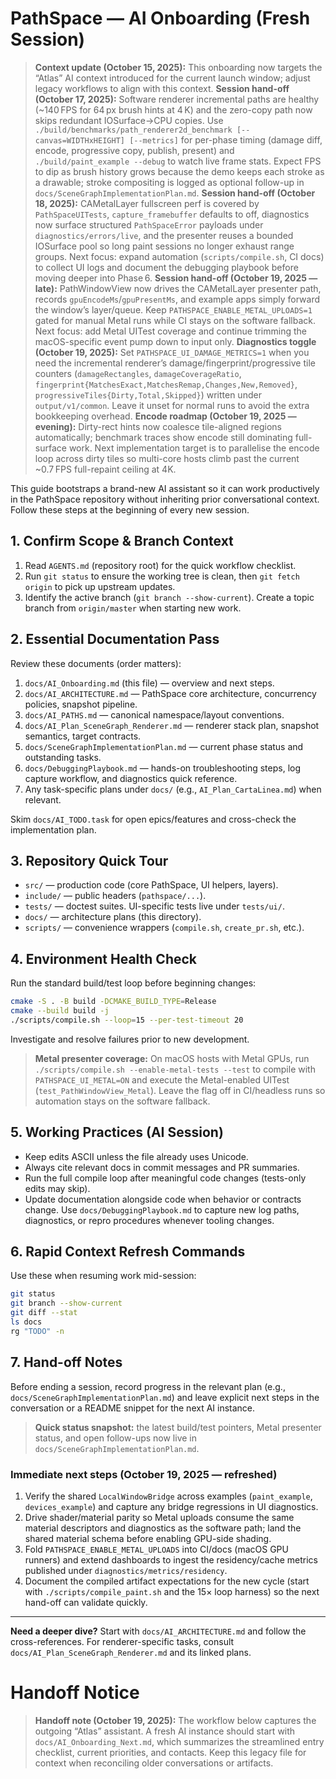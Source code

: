 # PathSpace — AI Onboarding (Fresh Session)

> **Context update (October 15, 2025):** This onboarding now targets the “Atlas” AI context introduced for the current launch window; adjust legacy workflows to align with this context.
> **Session hand-off (October 17, 2025):** Software renderer incremental paths are healthy (~140 FPS for 64 px brush hints at 4 K) and the zero-copy path now skips redundant IOSurface→CPU copies. Use `./build/benchmarks/path_renderer2d_benchmark [--canvas=WIDTHxHEIGHT] [--metrics]` for per-phase timing (damage diff, encode, progressive copy, publish, present) and `./build/paint_example --debug` to watch live frame stats. Expect FPS to dip as brush history grows because the demo keeps each stroke as a drawable; stroke compositing is logged as optional follow-up in `docs/SceneGraphImplementationPlan.md`. 
> **Session hand-off (October 18, 2025):** CAMetalLayer fullscreen perf is covered by `PathSpaceUITests`, `capture_framebuffer` defaults to off, diagnostics now surface structured `PathSpaceError` payloads under `diagnostics/errors/live`, and the presenter reuses a bounded IOSurface pool so long paint sessions no longer exhaust range groups. Next focus: expand automation (`scripts/compile.sh`, CI docs) to collect UI logs and document the debugging playbook before moving deeper into Phase 6.
> **Session hand-off (October 19, 2025 — late):** PathWindowView now drives the CAMetalLayer presenter path, records `gpuEncodeMs`/`gpuPresentMs`, and example apps simply forward the window’s layer/queue. Keep `PATHSPACE_ENABLE_METAL_UPLOADS=1` gated for manual Metal runs while CI stays on the software fallback. Next focus: add Metal UITest coverage and continue trimming the macOS-specific event pump down to input only.
> **Diagnostics toggle (October 19, 2025):** Set `PATHSPACE_UI_DAMAGE_METRICS=1` when you need the incremental renderer’s damage/fingerprint/progressive tile counters (`damageRectangles`, `damageCoverageRatio`, `fingerprint{MatchesExact,MatchesRemap,Changes,New,Removed}`, `progressiveTiles{Dirty,Total,Skipped}`) written under `output/v1/common`. Leave it unset for normal runs to avoid the extra bookkeeping overhead.
> **Encode roadmap (October 19, 2025 — evening):** Dirty-rect hints now coalesce tile-aligned regions automatically; benchmark traces show encode still dominating full-surface work. Next implementation target is to parallelise the encode loop across dirty tiles so multi-core hosts climb past the current ~0.7 FPS full-repaint ceiling at 4K.

This guide bootstraps a brand-new AI assistant so it can work productively in the PathSpace repository without inheriting prior conversational context. Follow these steps at the beginning of every new session.

## 1. Confirm Scope & Branch Context
1. Read `AGENTS.md` (repository root) for the quick workflow checklist.
2. Run `git status` to ensure the working tree is clean, then `git fetch origin` to pick up upstream updates.
3. Identify the active branch (`git branch --show-current`). Create a topic branch from `origin/master` when starting new work.

## 2. Essential Documentation Pass
Review these documents (order matters):
1. `docs/AI_Onboarding.md` (this file) — overview and next steps.
2. `docs/AI_ARCHITECTURE.md` — PathSpace core architecture, concurrency policies, snapshot pipeline.
3. `docs/AI_PATHS.md` — canonical namespace/layout conventions.
4. `docs/AI_Plan_SceneGraph_Renderer.md` — renderer stack plan, snapshot semantics, target contracts.
5. `docs/SceneGraphImplementationPlan.md` — current phase status and outstanding tasks.
6. `docs/DebuggingPlaybook.md` — hands-on troubleshooting steps, log capture workflow, and diagnostics quick reference.
7. Any task-specific plans under `docs/` (e.g., `AI_Plan_CartaLinea.md`) when relevant.

Skim `docs/AI_TODO.task` for open epics/features and cross-check the implementation plan.

## 3. Repository Quick Tour
- `src/` — production code (core PathSpace, UI helpers, layers).
- `include/` — public headers (`pathspace/...`).
- `tests/` — doctest suites. UI-specific tests live under `tests/ui/`.
- `docs/` — architecture plans (this directory).
- `scripts/` — convenience wrappers (`compile.sh`, `create_pr.sh`, etc.).

## 4. Environment Health Check
Run the standard build/test loop before beginning changes:
```bash
cmake -S . -B build -DCMAKE_BUILD_TYPE=Release
cmake --build build -j
./scripts/compile.sh --loop=15 --per-test-timeout 20
```
Investigate and resolve failures prior to new development.

> **Metal presenter coverage:** On macOS hosts with Metal GPUs, run `./scripts/compile.sh --enable-metal-tests --test` to compile with `PATHSPACE_UI_METAL=ON` and execute the Metal-enabled UITest (`test_PathWindowView_Metal`). Leave the flag off in CI/headless runs so automation stays on the software fallback.

## 5. Working Practices (AI Session)
- Keep edits ASCII unless the file already uses Unicode.
- Always cite relevant docs in commit messages and PR summaries.
- Run the full compile loop after meaningful code changes (tests-only edits may skip).
- Update documentation alongside code when behavior or contracts change. Use `docs/DebuggingPlaybook.md` to capture new log paths, diagnostics, or repro procedures whenever tooling changes.

## 6. Rapid Context Refresh Commands
Use these when resuming work mid-session:
```bash
git status
git branch --show-current
git diff --stat
ls docs
rg "TODO" -n
```

## 7. Hand-off Notes
Before ending a session, record progress in the relevant plan (e.g., `docs/SceneGraphImplementationPlan.md`) and leave explicit next steps in the conversation or a README snippet for the next AI instance.

> **Quick status snapshot:** the latest build/test pointers, Metal presenter status, and open follow-ups now live in `docs/SceneGraphImplementationPlan.md`.

### Immediate next steps (October 19, 2025 — refreshed)
1. Verify the shared `LocalWindowBridge` across examples (`paint_example`, `devices_example`) and capture any bridge regressions in UI diagnostics.
2. Drive shader/material parity so Metal uploads consume the same material descriptors and diagnostics as the software path; land the shared material schema before enabling GPU-side shading.
3. Fold `PATHSPACE_ENABLE_METAL_UPLOADS` into CI/docs (macOS GPU runners) and extend dashboards to ingest the residency/cache metrics published under `diagnostics/metrics/residency`.
4. Document the compiled artifact expectations for the new cycle (start with `./scripts/compile_paint.sh` and the 15× loop harness) so the next hand-off can validate quickly.

---
**Need a deeper dive?** Start with `docs/AI_ARCHITECTURE.md` and follow the cross-references. For renderer-specific tasks, consult `docs/AI_Plan_SceneGraph_Renderer.md` and its linked plans.
# Handoff Notice

> **Handoff note (October 19, 2025):** The workflow below captures the outgoing “Atlas” assistant. A fresh AI instance should start with `docs/AI_Onboarding_Next.md`, which summarizes the streamlined entry checklist, current priorities, and contacts. Keep this legacy file for context when reconciling older conversations or artifacts.
